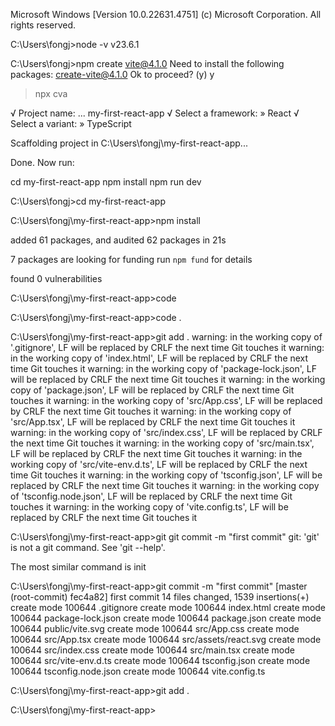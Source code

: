 Microsoft Windows [Version 10.0.22631.4751]
(c) Microsoft Corporation. All rights reserved.

C:\Users\fongj>node -v
v23.6.1

C:\Users\fongj>npm create vite@4.1.0
Need to install the following packages:
create-vite@4.1.0
Ok to proceed? (y) y


> npx
> cva

√ Project name: ... my-first-react-app
√ Select a framework: » React
√ Select a variant: » TypeScript

Scaffolding project in C:\Users\fongj\my-first-react-app...

Done. Now run:

  cd my-first-react-app
  npm install
  npm run dev


C:\Users\fongj>cd my-first-react-app

C:\Users\fongj\my-first-react-app>npm install

added 61 packages, and audited 62 packages in 21s

7 packages are looking for funding
  run `npm fund` for details

found 0 vulnerabilities

C:\Users\fongj\my-first-react-app>code

C:\Users\fongj\my-first-react-app>code .

C:\Users\fongj\my-first-react-app>git add .
warning: in the working copy of '.gitignore', LF will be replaced by CRLF the next time Git touches it
warning: in the working copy of 'index.html', LF will be replaced by CRLF the next time Git touches it
warning: in the working copy of 'package-lock.json', LF will be replaced by CRLF the next time Git touches it
warning: in the working copy of 'package.json', LF will be replaced by CRLF the next time Git touches it
warning: in the working copy of 'src/App.css', LF will be replaced by CRLF the next time Git touches it
warning: in the working copy of 'src/App.tsx', LF will be replaced by CRLF the next time Git touches it
warning: in the working copy of 'src/index.css', LF will be replaced by CRLF the next time Git touches it
warning: in the working copy of 'src/main.tsx', LF will be replaced by CRLF the next time Git touches it
warning: in the working copy of 'src/vite-env.d.ts', LF will be replaced by CRLF the next time Git touches it
warning: in the working copy of 'tsconfig.json', LF will be replaced by CRLF the next time Git touches it
warning: in the working copy of 'tsconfig.node.json', LF will be replaced by CRLF the next time Git touches it
warning: in the working copy of 'vite.config.ts', LF will be replaced by CRLF the next time Git touches it

C:\Users\fongj\my-first-react-app>git git commit -m "first commit"
git: 'git' is not a git command. See 'git --help'.

The most similar command is
        init

C:\Users\fongj\my-first-react-app>git commit -m "first commit"
[master (root-commit) fec4a82] first commit
 14 files changed, 1539 insertions(+)
 create mode 100644 .gitignore
 create mode 100644 index.html
 create mode 100644 package-lock.json
 create mode 100644 package.json
 create mode 100644 public/vite.svg
 create mode 100644 src/App.css
 create mode 100644 src/App.tsx
 create mode 100644 src/assets/react.svg
 create mode 100644 src/index.css
 create mode 100644 src/main.tsx
 create mode 100644 src/vite-env.d.ts
 create mode 100644 tsconfig.json
 create mode 100644 tsconfig.node.json
 create mode 100644 vite.config.ts

C:\Users\fongj\my-first-react-app>git add .

C:\Users\fongj\my-first-react-app>
